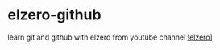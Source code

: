 # elzero-github
learn git and github with elzero from youtube channel
[!elzero](https://facebook.com/clever204)]
